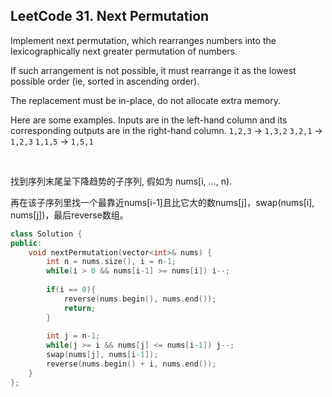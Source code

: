 ## LeetCode 31. Next Permutation

Implement next permutation, which rearranges numbers into the lexicographically next greater permutation of numbers.

If such arrangement is not possible, it must rearrange it as the lowest possible order (ie, sorted in ascending order).

The replacement must be in-place, do not allocate extra memory.

Here are some examples. Inputs are in the left-hand column and its corresponding outputs are in the right-hand column.
`1,2,3` → `1,3,2`
`3,2,1` → `1,2,3`
`1,1,5` → `1,5,1`

<br>

找到序列末尾呈下降趋势的子序列, 假如为 nums[i, …, n).

再在该子序列里找一个最靠近nums[i-1]且比它大的数nums[j]，swap(nums[i], nums[j])，最后reverse数组。

```cpp
class Solution {
public:
    void nextPermutation(vector<int>& nums) {
        int n = nums.size(), i = n-1;
        while(i > 0 && nums[i-1] >= nums[i]) i--;
        
        if(i == 0){
            reverse(nums.begin(), nums.end());
            return;
        }
        
        int j = n-1;
        while(j >= i && nums[j] <= nums[i-1]) j--;
        swap(nums[j], nums[i-1]);
        reverse(nums.begin() + i, nums.end());
    }
};
```

